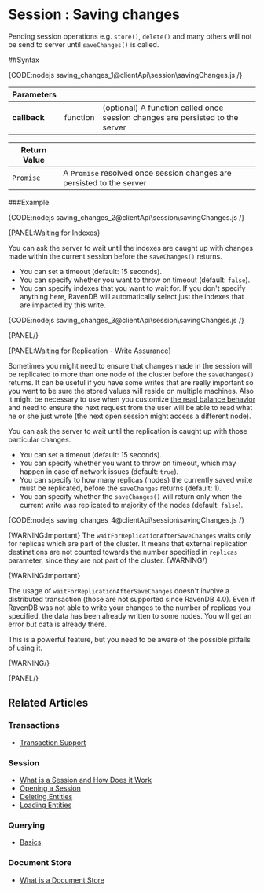 # Session : Saving changes

Pending session operations e.g. `store()`, `delete()` and many others will not be send to server until `saveChanges()` is called.

##Syntax

{CODE:nodejs saving_changes_1@clientApi\session\savingChanges.js /}

| Parameters | | |
| ------------- | ------------- | ----- |
| **callback** | function | (optional) A function called once session changes are persisted to the server |


| Return Value | |
| ------------- | ----- |
| `Promise` | A `Promise` resolved once session changes are persisted to the server |

###Example

{CODE:nodejs saving_changes_2@clientApi\session\savingChanges.js /}

{PANEL:Waiting for Indexes}

You can ask the server to wait until the indexes are caught up with changes made within the current session before the `saveChanges()` returns.

* You can set a timeout (default: 15 seconds).
* You can specify whether you want to throw on timeout (default: `false`).
* You can specify indexes that you want to wait for. If you don't specify anything here, RavenDB will automatically select just the indexes that are impacted 
by this write.

{CODE:nodejs saving_changes_3@clientApi\session\savingChanges.js /}

{PANEL/}

{PANEL:Waiting for Replication - Write Assurance}

Sometimes you might need to ensure that changes made in the session will be replicated to more than one node of the cluster before the `saveChanges()` returns.
It can be useful if you have some writes that are really important so you want to be sure the stored values will reside on multiple machines. Also it might be necessary to use
when you customize [the read balance behavior](../../clientApi/configuration/load-balance-and-failover#readbalancebehavior) and need to ensure the next request from the user 
will be able to read what he or she just wrote (the next open session might access a different node).

You can ask the server to wait until the replication is caught up with those particular changes.

* You can set a timeout (default: 15 seconds).
* You can specify whether you want to throw on timeout, which may happen in case of network issues (default: `true`).
* You can specify to how many replicas (nodes) the currently saved write must be replicated, before the `saveChanges` returns (default: 1).
* You can specify whether the `saveChanges()` will return only when the current write was replicated to majority of the nodes (default: `false`).

{CODE:nodejs saving_changes_4@clientApi\session\savingChanges.js /}

{WARNING:Important}
The `waitForReplicationAfterSaveChanges` waits only for replicas which are part of the cluster. It means that external replication destinations are not counted towards the number specified in `replicas` parameter, since they are not part of the cluster.
{WARNING/}

{WARNING:Important}

The usage of `waitForReplicationAfterSaveChanges` doesn't involve a distributed transaction (those are not supported since RavenDB 4.0). Even if RavenDB was not able
to write your changes to the number of replicas you specified, the data has been already written to some nodes. You will get an error but data is already there.

This is a powerful feature, but you need to be aware of the possible pitfalls of using it.

{WARNING/}

{PANEL/} 

## Related Articles

### Transactions

- [Transaction Support](../../clientApi/faq/transaction-support)

### Session

- [What is a Session and How Does it Work](../../clientApi/session/what-is-a-session-and-how-does-it-work) 
- [Opening a Session](../../clientApi/session/opening-a-session)
- [Deleting Entities](../../clientApi/session/deleting-entities)
- [Loading Entities](../../clientApi/session/loading-entities)

### Querying

- [Basics](../../indexes/querying/basics)

### Document Store

- [What is a Document Store](../../clientApi/what-is-a-document-store)
